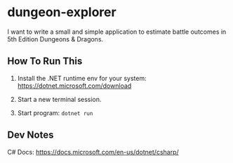 # dungeon-explorer
I want to write a small and simple application to estimate battle outcomes in 5th Edition Dungeons &amp; Dragons.

## How To Run This

1. Install the .NET runtime env for your system:
   https://dotnet.microsoft.com/download
   
2. Start a new terminal session.

3. Start program: `dotnet run`

## Dev Notes

C# Docs: https://docs.microsoft.com/en-us/dotnet/csharp/